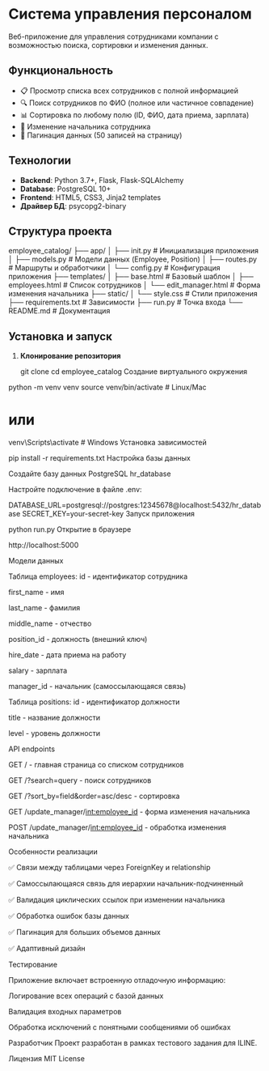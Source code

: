 # Система управления персоналом

Веб-приложение для управления сотрудниками компании с возможностью поиска, сортировки и изменения данных.

## Функциональность

- 📋 Просмотр списка всех сотрудников с полной информацией
- 🔍 Поиск сотрудников по ФИО (полное или частичное совпадение)
- 📊 Сортировка по любому полю (ID, ФИО, дата приема, зарплата)
- 👥 Изменение начальника сотрудника
- 📄 Пагинация данных (50 записей на страницу)

## Технологии

- **Backend**: Python 3.7+, Flask, Flask-SQLAlchemy
- **Database**: PostgreSQL 10+
- **Frontend**: HTML5, CSS3, Jinja2 templates
- **Драйвер БД**: psycopg2-binary

## Структура проекта
employee_catalog/
├── app/
│ ├── init.py # Инициализация приложения
│ ├── models.py # Модели данных (Employee, Position)
│ ├── routes.py # Маршруты и обработчики
│ └── config.py # Конфигурация приложения
├── templates/
│ ├── base.html # Базовый шаблон
│ ├── employees.html # Список сотрудников
│ └── edit_manager.html # Форма изменения начальника
├── static/
│ └── style.css # Стили приложения
├── requirements.txt # Зависимости
├── run.py # Точка входа
└── README.md # Документация


## Установка и запуск

1. **Клонирование репозитория**
   
   git clone <repository-url>
   cd employee_catalog
Создание виртуального окружения


python -m venv venv
source venv/bin/activate  # Linux/Mac
# или
venv\Scripts\activate     # Windows
Установка зависимостей


pip install -r requirements.txt
Настройка базы данных

Создайте базу данных PostgreSQL hr_database

Настройте подключение в файле .env:


DATABASE_URL=postgresql://postgres:12345678@localhost:5432/hr_database
SECRET_KEY=your-secret-key
Запуск приложения


python run.py
Открытие в браузере


http://localhost:5000

Модели данных

Таблица employees:
id - идентификатор сотрудника

first_name - имя

last_name - фамилия

middle_name - отчество

position_id - должность (внешний ключ)

hire_date - дата приема на работу

salary - зарплата

manager_id - начальник (самоссылающаяся связь)

Таблица positions:
id - идентификатор должности

title - название должности

level - уровень должности

API endpoints

GET / - главная страница со списком сотрудников

GET /?search=query - поиск сотрудников

GET /?sort_by=field&order=asc/desc - сортировка

GET /update_manager/<int:employee_id> - форма изменения начальника

POST /update_manager/<int:employee_id> - обработка изменения начальника

Особенности реализации

✅ Связи между таблицами через ForeignKey и relationship

✅ Самоссылающаяся связь для иерархии начальник-подчиненный

✅ Валидация циклических ссылок при изменении начальника

✅ Обработка ошибок базы данных

✅ Пагинация для больших объемов данных

✅ Адаптивный дизайн

Тестирование

Приложение включает встроенную отладочную информацию:

Логирование всех операций с базой данных

Валидация входных параметров

Обработка исключений с понятными сообщениями об ошибках

Разработчик
Проект разработан в рамках тестового задания для ILINE.

Лицензия
MIT License
